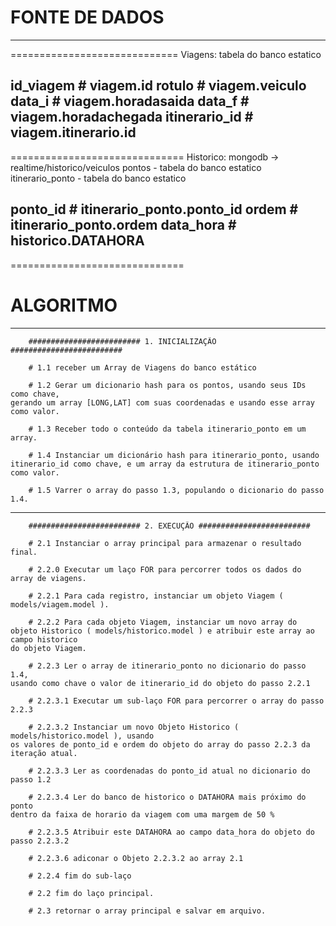# FONTE DE DADOS
-----------------------------
=============================
Viagens: tabela do banco estatico

id_viagem           # viagem.id
rotulo              # viagem.veiculo
data_i              # viagem.horadasaida
data_f              # viagem.horadachegada
itinerario_id       # viagem.itinerario.id
------------------------------
==============================
Historico: mongodb -> realtime/historico/veiculos
pontos - tabela do banco estatico
itinerario_ponto - tabela do banco estatico

ponto_id            # itinerario_ponto.ponto_id
ordem               # itinerario_ponto.ordem
data_hora           # historico.DATAHORA
------------------------------
==============================

# ALGORITMO

---------------------------------------------------------------------------------------
        ######################### 1. INICIALIZAÇÃO #########################

        # 1.1 receber um Array de Viagens do banco estático

        # 1.2 Gerar um dicionario hash para os pontos, usando seus IDs como chave,
    gerando um array [LONG,LAT] com suas coordenadas e usando esse array como valor.

        # 1.3 Receber todo o conteúdo da tabela itinerario_ponto em um array.

        # 1.4 Instanciar um dicionário hash para itinerario_ponto, usando
    itinerario_id como chave, e um array da estrutura de itinerario_ponto como valor.

        # 1.5 Varrer o array do passo 1.3, populando o dicionario do passo 1.4.


---------------------------------------------------------------------------------------
        ######################### 2. EXECUÇÃO #########################

        # 2.1 Instanciar o array principal para armazenar o resultado final.

        # 2.2.0 Executar um laço FOR para percorrer todos os dados do array de viagens.

        # 2.2.1 Para cada registro, instanciar um objeto Viagem ( models/viagem.model ).

        # 2.2.2 Para cada objeto Viagem, instanciar um novo array do
    objeto Historico ( models/historico.model ) e atribuir este array ao campo historico
    do objeto Viagem.

        # 2.2.3 Ler o array de itinerario_ponto no dicionario do passo 1.4,
    usando como chave o valor de itinerario_id do objeto do passo 2.2.1

        # 2.2.3.1 Executar um sub-laço FOR para percorrer o array do passo 2.2.3

        # 2.2.3.2 Instanciar um novo Objeto Historico ( models/historico.model ), usando
    os valores de ponto_id e ordem do objeto do array do passo 2.2.3 da iteração atual.

        # 2.2.3.3 Ler as coordenadas do ponto_id atual no dicionario do passo 1.2

        # 2.2.3.4 Ler do banco de historico o DATAHORA mais próximo do ponto
    dentro da faixa de horario da viagem com uma margem de 50 %

        # 2.2.3.5 Atribuir este DATAHORA ao campo data_hora do objeto do passo 2.2.3.2

        # 2.2.3.6 adiconar o Objeto 2.2.3.2 ao array 2.1

        # 2.2.4 fim do sub-laço

        # 2.2 fim do laço principal.

        # 2.3 retornar o array principal e salvar em arquivo.
